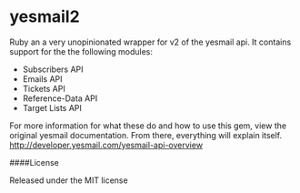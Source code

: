 yesmail2
========

Ruby an a very unopinionated wrapper for v2 of the yesmail api.  It contains support for the the following modules:

* Subscribers API
* Emails API
* Tickets API
* Reference-Data API
* Target Lists API


For more information for what these do and how to use this gem, view the original yesmail documentation.  From
there, everything will explain itself.
http://developer.yesmail.com/yesmail-api-overview



####License

Released under the MIT license
